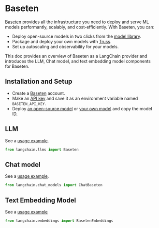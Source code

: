 # Baseten

[Baseten](https://baseten.co) provides all the infrastructure you need to deploy and serve ML models performantly, scalably, and cost-efficiently. With Baseten, you can:

- Deploy open-source models in two clicks from the [model library](https://app.baseten.co/explore).
- Package and deploy your own models with [Truss](https://truss.baseten.co).
- Set up autoscaling and observability for your models.

This doc provides an overview of Baseten as a LangChain provider and introduces the LLM, Chat model, and text embedding model components for Baseten.
## Installation and Setup

- Create a [Baseten](https://baseten.co) account.
- Make an [API key](https://docs.baseten.co/settings/api-keys) and save it as an environment variable named `BASETEN_API_KEY`.
- Deploy [an open-source model](https://app.baseten.co/explore) or [your own model](https://truss.baseten.co) and copy the model ID.

## LLM

See a [usage example](/docs/integrations/llms/baseten).

```python
from langchain.llms import Baseten
```


## Chat model

See a [usage example](/docs/integrations/chat/baseten).

```python
from langchain.chat_models import ChatBaseten
```

## Text Embedding Model

See a [usage example](/docs/integrations/text_embedding/baseten)

```python
from langchain.embeddings import BasetenEmbeddings
```
